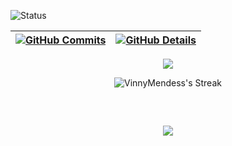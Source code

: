 
![Status](https://raw.githubusercontent.com/VinnyMendess/VinnyMendess/main/profile-3d-contrib/profile-night-rainbow.svg)



  
 | [![GitHub Commits](http://github-profile-summary-cards.vercel.app/api/cards/profile-details?username=VinnyMendess&theme=2077)](http://github-profile-summary-cards.vercel.app/api/cards/repos-per-language?username=VinnyMendess&theme=2077) | [![GitHub Details](http://github-profile-summary-cards.vercel.app/api/cards/stats?username=VinnyMendess&theme=2077)](https://github.com/vn7n24fzkq/github-profile-summary-cards) |  
 | ----------- | ----------- |


 
  <div align="center" >
<a href="https://skillicons.dev"   >
  <img src="https://skillicons.dev/icons?i=git,vscode,aws,javascript,java,mysql,css,html,react,nodejs,figma,ps,github,vercel,vite,bootstrap,discord,linkedin,instagram,discord" />
</a>

  <br />

![VinnyMendess's Streak](https://streak-stats.demolab.com?user=VinnyMendess&theme=radical&hide_border=true)


<br />

  </div>

 
##
   <div align="center" >
     <img src="https://github-profile-trophy.vercel.app/?username=VinnyMendess&theme=dracula"/>
  </div>
  
 






 
  
  

  



